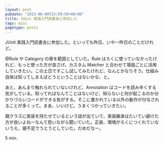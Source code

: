 ```yaml
---
layout: post
pubdate: "2013-06-09T23:59:59+09:00"
title: JUnit 実践入門読書会に参加した
tags: misc
pagetype: posts
---
```

JUnit 実践入門読書会に参加した。といっても昨日、いや一昨日のことだけれど。

@Rule や Category の章を範囲としていた。Rule はろくに使っていなかったけれど、もっと使った方が良さげ。カスタム Matcher と合わせて場面ごとに活用していきたい。この土日ですこし試してみたけれど、なんとかなりそう。仕組み自体は知ってしまえばどうということはないかな、と。

あと、あんまり触れられていないけれど、Annotation はコードを読み辛くする気がしている。知ってればなんてことはないけど、知らないと何が起こるのか分かりづらいコードができる気がする。そこに書かれている以外の動作が付与されることが多くって。まあ、いいけど。うまくつかっていきたい。

親クラスに実装を持たせているという話が出ていて、実装継承はたいてい避けた方が良いよねーなんて思いながら聞いていた。正直、環境がろくにつくれていないうえ、寝不足でうとうとしていた。だめだなー。

5 min.
